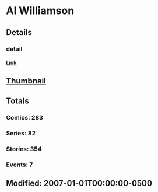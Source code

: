 # Al  Williamson 
## Details
### detail
#### [Link](http://marvel.com/comics/creators/397/al_williamson?utm_campaign=apiRef&utm_source=225578a89fc76f3d20fbffda5d17a88d)
## [Thumbnail](http://i.annihil.us/u/prod/marvel/i/mg/8/e0/4bc479a411e3a.jpg)
## Totals
### Comics: 283
### Series: 82
### Stories: 354
### Events: 7
## Modified: 2007-01-01T00:00:00-0500